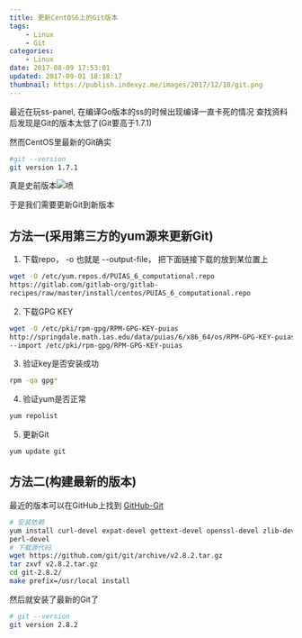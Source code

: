 ```yaml
---
title: 更新CentOS6上的Git版本
tags: 
    - Linux
    - Git
categories:
    - Linux
date: 2017-08-09 17:53:01
updated: 2017-09-01 18:18:17
thumbnail: https://publish.indexyz.me/images/2017/12/10/git.png
---
```

最近在玩ss-panel, 在编译Go版本的ss的时候出现编译一直卡死的情况
查找资料后发现是Git的版本太低了(Git要高于1.7.1)

<!--more-->

然而CentOS里最新的Git确实
```bash
#git --version
git version 1.7.1
```

真是史前版本![喷][1]

于是我们需要更新Git到新版本

  [1]: https://o3xwvu85n.qnssl.com/2016/05/1334795755.png


<!--more-->

## 方法一(采用第三方的yum源来更新Git)
1. 下载repo， -o 也就是 --output-file， 把下面链接下载的放到某位置上
```bash
wget -O /etc/yum.repos.d/PUIAS_6_computational.repo 
https://gitlab.com/gitlab-org/gitlab- 
recipes/raw/master/install/centos/PUIAS_6_computational.repo
```
2. 下载GPG KEY
```bash
wget -O /etc/pki/rpm-gpg/RPM-GPG-KEY-puias 
http://springdale.math.ias.edu/data/puias/6/x86_64/os/RPM-GPG-KEY-puias && rpm 
--import /etc/pki/rpm-gpg/RPM-GPG-KEY-puias
```
3. 验证key是否安装成功
```bash
rpm -qa gpg*
```
4. 验证yum是否正常
 ```bash
yum repolist
```
5. 更新Git
```bash
yum update git
```
## 方法二(构建最新的版本)
最近的版本可以在GitHub上找到 [GitHub-Git](https://github.com/git/git/)
```bash
# 安装依赖
yum install curl-devel expat-devel gettext-devel openssl-devel zlib-devel 
perl-devel
# 下载源代码
wget https://github.com/git/git/archive/v2.8.2.tar.gz
tar zxvf v2.8.2.tar.gz
cd git-2.8.2/
make prefix=/usr/local install
```
然后就安装了最新的Git了
```bash
# git --version
git version 2.8.2
```
